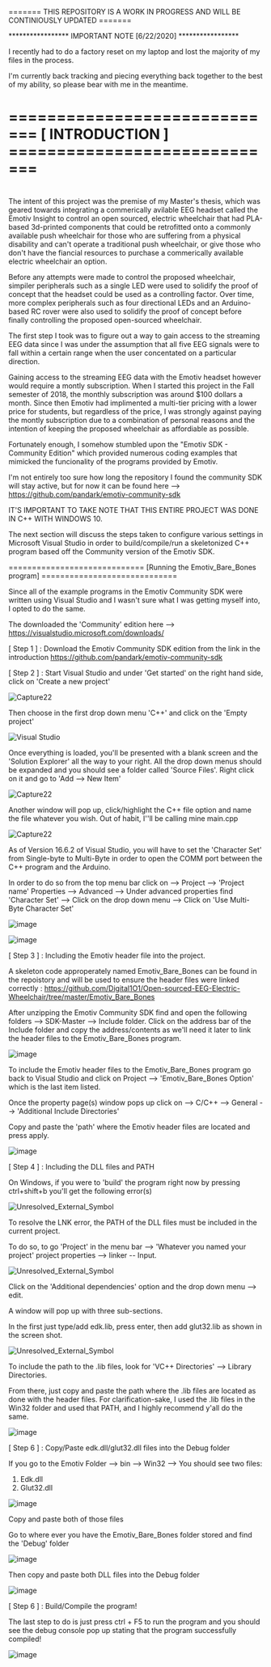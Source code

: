 ======= THIS REPOSITORY IS A WORK IN PROGRESS AND WILL BE CONTINIOUSLY UPDATED =======


***************** IMPORTANT NOTE [6/22/2020] *****************


I recently had to do a factory reset on my laptop and lost the majority of my files in the process.

I'm currently back tracking and piecing everything back together to the best of my ability, so please bear with me in the meantime.

 # =============================  [ INTRODUCTION ]  ============================= <h1>

The intent of this project was the premise of my Master's thesis, which was geared towards integrating a commerically avilable EEG headset called the Emotiv Insight to control an open sourced, electric wheelchair that had PLA-based 3d-printed components that could be retrofitted onto a commonly available push wheelchair for those who are suffering from a physical disability and can't operate a traditional push wheelchair, or give those who don't have the fiancial resources to purchase a commerically available electric wheelchair an option.

Before any attempts were made to control the proposed wheelchair, simpiler peripherals such as a single LED were used to solidify the proof of concept that the headset could be used as a controlling factor. Over time, more complex peripherals such as four directional LEDs and an Arduino-based RC rover were also used to solidify the proof of concept before finally controlling the proposed open-sourced wheelchair. 

The first step I took was to figure out a way to gain access to the streaming EEG data since I was under the assumption that all five EEG signals were to fall within a certain range when the user concentated on a particular direction.

Gaining access to the streaming EEG data with the Emotiv headset however would require a montly subscription. When I started this project in the Fall semester of 2018, the  monthly subscription was around $100 dollars a month. Since then Emotiv had implimented a multi-tier pricing with a lower price for students, but regardless of the price, I was strongly against paying the montly subscription due to a combination of personal reasons and the intention of keeping the proposed wheelchair as affordiable as possible.

Fortunately enough, I somehow stumbled upon the "Emotiv SDK - Community Edition" which provided numerous coding examples that mimicked the funcionality of the programs provided by Emotiv. 

I'm not entirely too sure how long the repository I found the community SDK will stay active, but for now it can be found here --> 
https://github.com/pandark/emotiv-community-sdk

IT'S IMPORTANT TO TAKE NOTE THAT THIS ENTIRE PROJECT WAS DONE IN C++ WITH WINDOWS 10. 

The next section will discuss the steps taken to configure various settings in Microsoft Visual Studio in order to build/compile/run a skeletonized C++ program based off the Community version of the Emotiv SDK.

 ============================= [Running the Emotiv_Bare_Bones program]  =============================

Since all of the example programs in the Emotiv Community SDK were written using Visual Studio and I wasn't sure what I was getting myself into, I opted to do the same.

The downloaded the 'Community' edition here --> https://visualstudio.microsoft.com/downloads/

[ Step 1 ] : Download the Emotiv Community SDK edition from the link in the introduction
https://github.com/pandark/emotiv-community-sdk

[ Step 2 ] : Start Visual Studio and under 'Get started' on the right hand side, click on 'Create a new project'

![Capture22](https://user-images.githubusercontent.com/39348633/83283699-3ccb8980-a1a1-11ea-9e65-ffa6595e668b.JPG)

Then choose in the first drop down menu 'C++' and click on the 'Empty project'

![Visual Studio](https://user-images.githubusercontent.com/39348633/83285122-58379400-a1a3-11ea-99fb-69b7b904f075.JPG)

Once everything is loaded, you'll be presented with a blank screen and the 'Solution Explorer' all the way to your right. All the drop down menus should be expanded and you should see a folder called 'Source Files'. Right click on it and go to 'Add --> New Item'

![Capture22](https://user-images.githubusercontent.com/39348633/83313212-e0855b80-a1da-11ea-9d24-d222ec9e532e.JPG)

Another window will pop up, click/highlight the C++ file option and name the file whatever you wish. Out of habit, I''ll be calling mine main.cpp

![Capture22](https://user-images.githubusercontent.com/39348633/83313256-11659080-a1db-11ea-960f-075b093e18e9.JPG)

As of Version 16.6.2 of Visual Studio, you will have to set the 'Character Set' from Single-byte to Multi-Byte in order to open the COMM port between the C++ program and the Arduino. 

In order to do so from the top menu bar click on --> Project --> 'Project name' Properties --> Advanced --> Under advanced properties find 'Character Set' --> Click on the drop down menu --> Click on 'Use Multi-Byte Character Set'

![image](https://user-images.githubusercontent.com/39348633/86062993-7e18b880-ba2f-11ea-8035-b8357fb18061.png)

![image](https://user-images.githubusercontent.com/39348633/86062935-64777100-ba2f-11ea-98d5-2e4d9bdb75c2.png)

[ Step 3 ] : Including the Emotiv header file into the project.

A skeleton code approperately named Emotiv_Bare_Bones can be found in the repoistory and will be used to ensure the header files were linked correctly : https://github.com/Digital1O1/Open-sourced-EEG-Electric-Wheelchair/tree/master/Emotiv_Bare_Bones

After unzipping the Emotiv Community SDK find and open the following folders --> SDK-Master --> Include folder. Click on the address bar of the Include folder and copy the address/contents as we'll need it later to link the header files to the Emotiv_Bare_Bones program.

![image](https://user-images.githubusercontent.com/39348633/83313907-c39e5780-a1dd-11ea-9f05-3a1e9eb46623.png)

To include the Emotiv header files to the Emotiv_Bare_Bones program go back to Visual Studio and click on Project --> 'Emotiv_Bare_Bones Option' which is the last item listed.

Once the property page(s) window pops up click on --> C/C++ --> General --> 'Additional Include Directories' 

Copy and paste the 'path' where the Emotiv header files are located and press apply. 

![image](https://user-images.githubusercontent.com/39348633/85958801-e5fece80-b95d-11ea-9615-53fd6326eabb.png)

[ Step 4 ] : Including the DLL files and PATH

On Windows, if you were to 'build' the program right now by pressing ctrl+shift+b you'll get the following error(s)

![Unresolved_External_Symbol](https://user-images.githubusercontent.com/39348633/83343576-f1f56300-a2c1-11ea-8376-78aafde583c6.JPG)

To resolve the LNK error, the PATH of the DLL files must be included in the current project.

To do so, to go 'Project' in the menu bar --> 'Whatever you named your project' project properties --> linker -- Input.

![Unresolved_External_Symbol](https://user-images.githubusercontent.com/39348633/83343865-aba20300-a2c5-11ea-9c88-073dc49e29eb.JPG)

Click on the 'Additional dependencies' option and the drop down menu --> edit. 

A window will pop up with three sub-sections. 

In the first just type/add edk.lib, press enter, then add glut32.lib as shown in the screen shot.

![Unresolved_External_Symbol](https://user-images.githubusercontent.com/39348633/83343982-db053f80-a2c6-11ea-9357-307665ef9725.JPG)

To include the path to the .lib files, look for 'VC++ Directories' --> Library Directories.

From there, just copy and paste the path where the .lib files are located as done with the header files. For clarification-sake, I used the .lib files in the Win32 folder and used that PATH, and I highly recommend y'all do the same.

![image](https://user-images.githubusercontent.com/39348633/85937895-8658e280-b8cd-11ea-8a50-f33b79a0bc2f.png)

[ Step 6 ] : Copy/Paste edk.dll/glut32.dll files into the Debug folder

If you go to the Emotiv Folder --> bin --> Win32 --> You should see two files:

1) Edk.dll
2) Glut32.dll

![image](https://user-images.githubusercontent.com/39348633/85967937-3d666400-b989-11ea-9157-c5eda42136ce.png)

Copy and paste both of those files

Go to where ever you have the Emotiv_Bare_Bones folder stored and find the 'Debug' folder

![image](https://user-images.githubusercontent.com/39348633/85959441-3e37cf80-b962-11ea-9c0f-5c14184a4676.png)

Then copy and paste both DLL files into the Debug folder

![image](https://user-images.githubusercontent.com/39348633/85959516-7ccd8a00-b962-11ea-9cd6-0a758345624d.png)


[ Step 6 ] : Build/Compile the program!

The last step to do is just press ctrl + F5 to run the program and you should see the debug console pop up stating that the program successfully compiled!


![image](https://user-images.githubusercontent.com/39348633/85937924-e2236b80-b8cd-11ea-9d5b-d072a2637170.png)

